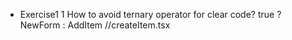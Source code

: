 - Exercise1
1 How to avoid ternary operator for clear code? true ? NewForm : AddItem   //createItem.tsx

